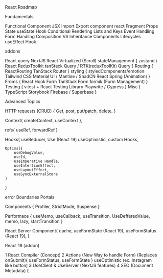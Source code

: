 React Roadmap

Fundamentals

Functional Component
JSX
Import Export component
react Fragment
Props
State
useState Hook
Conditional Rendering
Lists and Keys
Event Handling
Form Handling
Composition VS Inheritance
Components Lifecycles
useEffect Hook

addons

React query
NextJS
React Virtualized (Scroll)
stateManagement {
zustand / React ReduxToolkit
tanStack Query / RTK(reduxToolKit) Query
}
Routing {
ReactRouting
TanStack Router
}
styling {
styledComponents/emotion
Tailwind CSS
Material UI / Mantine / ShadCN
React Spring (Animation)
}
Froms {
React Hook Form
TanStack Form
formik (Form Management)
}
Testing {
vitest + React Testing Library
Playwrite / Cypress
}
Misc {
TypeScript
Storybook
Firebase / Superbase
}

Advanced Topics

HTTP requests (CRUD) {
Get,
post,
put/patch,
delete,
}

Context{
createContext,
useContext
},

refs{
useRef,
forwardRef
}

Hooks{
useReducer,
Use (React 19)
useOptimistic,
custom Hooks,

    Optimal{
        useDebugValue,
        useId,
        useImperative Handle,
        useIntertionEffect,
        useLayoutEffect,
        useSyncExternalStore
    }

}

error Boundaries
Portals

Components {
Profiler,
StrictMode,
Suspense
}

Performace {
useMemo,
useCallback,
useTransition,
UseDefferedValue,
memo,
lazy,
startTransition
}

React Server Component{
cache,
useFormState (React 19),
useFormStatus (React 19),
}

React 19 (addon)

1 React Compiler (Concept)
2 Actions (New Way to handle Form) (Replaces onSubmit){
useFormStatus, useFormState
}
useOptimistic (ex. Instagram like button)
3 UseClient & UseServer (NextJS features)
4 SEO (Document Metadata) {

<title>, <meta>, <Link> in Components

}
5 WebComponents
6 Ref prop
7 Use Hook (Async Load) (Replaces {lazy})

Roadmap reference = https://youtu.be/FKtw0dEb9wA?si=ubxkh3sSm_YHP9lp
addons and changes =
https://youtu.be/iIoP4Cws6m0?si=xSUYEqQSnn08VvkX
https://youtu.be/jC3YhBFKZxI?si=jmO3Tte0MqmaKBL0
React 19 = https://youtu.be/v07gXY6ESEo?si=3OeMAW0tdkBnbYs7

